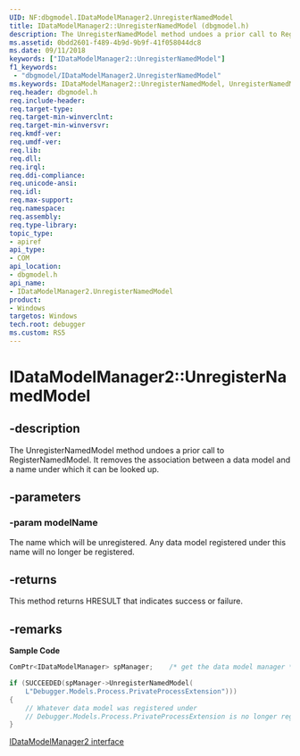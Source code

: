 ```yaml
---
UID: NF:dbgmodel.IDataModelManager2.UnregisterNamedModel
title: IDataModelManager2::UnregisterNamedModel (dbgmodel.h)
description: The UnregisterNamedModel method undoes a prior call to RegisterNamedModel.
ms.assetid: 0bdd2601-f489-4b9d-9b9f-41f058044dc8
ms.date: 09/11/2018
keywords: ["IDataModelManager2::UnregisterNamedModel"]
f1_keywords:
 - "dbgmodel/IDataModelManager2.UnregisterNamedModel"
ms.keywords: IDataModelManager2::UnregisterNamedModel, UnregisterNamedModel, IDataModelManager2.UnregisterNamedModel, IDataModelManager2::UnregisterNamedModel, IDataModelManager2.UnregisterNamedModel
req.header: dbgmodel.h
req.include-header:
req.target-type:
req.target-min-winverclnt:
req.target-min-winversvr:
req.kmdf-ver:
req.umdf-ver:
req.lib:
req.dll:
req.irql: 
req.ddi-compliance:
req.unicode-ansi:
req.idl:
req.max-support:
req.namespace:
req.assembly:
req.type-library: 
topic_type: 
- apiref
api_type: 
- COM
api_location: 
- dbgmodel.h
api_name: 
- IDataModelManager2.UnregisterNamedModel
product:
- Windows
targetos: Windows
tech.root: debugger
ms.custom: RS5
---
```


# IDataModelManager2::UnregisterNamedModel


## -description
The UnregisterNamedModel method undoes a prior call to RegisterNamedModel. It removes the association between a data model and a name under which it can be looked up. 

## -parameters

### -param modelName
The name which will be unregistered. Any data model registered under this name will no longer be registered.

## -returns
This method returns HRESULT that indicates success or failure.

## -remarks

**Sample Code**

```cpp
ComPtr<IDataModelManager> spManager;    /* get the data model manager */

if (SUCCEEDED(spManager->UnregisterNamedModel(
    L"Debugger.Models.Process.PrivateProcessExtension")))
{
    // Whatever data model was registered under
    // Debugger.Models.Process.PrivateProcessExtension is no longer registered.
}
```

[IDataModelManager2 interface](nn-dbgmodel-idatamodelmanager2.md)
